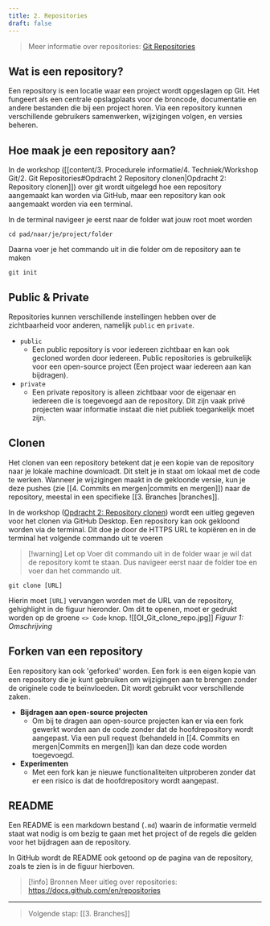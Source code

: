 ```yaml
---
title: 2. Repositories
draft: false
---
```

> Meer informatie over repositories: [Git Repositories](https://docs.github.com/en/repositories)
## Wat is een repository?
Een repository is een locatie waar een project wordt opgeslagen op Git. Het fungeert als een centrale opslagplaats voor de broncode, documentatie en andere bestanden die bij een project horen. Via een repository kunnen verschillende gebruikers samenwerken, wijzigingen volgen, en versies beheren. 
## Hoe maak je een repository aan?
In de workshop ([[content/3. Procedurele informatie/4. Techniek/Workshop Git/2. Git Repositories#Opdracht 2 Repository clonen|Opdracht 2: Repository clonen]]) over git wordt uitgelegd hoe een repository aangemaakt kan worden via GitHub, maar een repository kan ook aangemaakt worden via een terminal.

In de terminal navigeer je eerst naar de folder wat jouw root moet worden 
```
cd pad/naar/je/project/folder
```

Daarna voer je het commando uit in die folder om de repository aan te maken
```
git init
```

## Public & Private
Repositories kunnen verschillende instellingen hebben over de zichtbaarheid voor anderen, namelijk `public` en `private`.
- `public`
	- Een public repository is voor iedereen zichtbaar en kan ook gecloned worden door iedereen. Public repositories is gebruikelijk voor een open-source project (Een project waar iedereen aan kan bijdragen).
- `private` 
	- Een private repository is alleen zichtbaar voor de eigenaar en iedereen die is toegevoegd aan de repository. Dit zijn vaak privé projecten waar informatie instaat die niet publiek toegankelijk moet zijn.


## Clonen
Het clonen van een repository betekent dat je een kopie van de repository naar je lokale machine downloadt. Dit stelt je in staat om lokaal met de code te werken. Wanneer je wijzigingen maakt in de gekloonde versie, kun je deze pushes (zie [[4. Commits en mergen|commits en mergen]]) naar de repository, meestal in een specifieke [[3. Branches |branches]].

In de workshop ([Opdracht 2: Repository clonen](2.-Git-Repositories#opdracht-2-repository-clonen)) wordt een uitleg gegeven voor het clonen via GitHub Desktop. Een repository kan ook gekloond worden via de terminal. Dit doe je door de HTTPS URL te kopiëren en in de terminal het volgende commando uit te voeren

> [!warning] Let op
> Voer dit commando uit in de folder waar je wil dat de repository komt te staan. Dus navigeer eerst naar de folder toe en voer dan het commando uit.

```
git clone [URL]
```

Hierin moet `[URL]` vervangen worden met de URL van de repository, gehighlight in de figuur hieronder. Om dit te openen, moet er gedrukt worden op de groene `<> Code` knop.
![[OI_Git_clone_repo.jpg]]
*Figuur 1: Omschrijving*

## Forken van een repository
Een repository kan ook 'geforked' worden. Een fork is een eigen kopie van een repository die je kunt gebruiken om wijzigingen aan te brengen zonder de originele code te beïnvloeden. Dit wordt gebruikt voor verschillende zaken.
- **Bijdragen aan open-source projecten**
	- Om bij te dragen aan open-source projecten kan er via een fork gewerkt worden aan de code zonder dat de hoofdrepository wordt aangepast. Via een pull request (behandeld in [[4. Commits en mergen|Commits en mergen]]) kan dan deze code worden toegevoegd.
- **Experimenten**
	- Met een fork kan je nieuwe functionaliteiten uitproberen zonder dat er een risico is dat de hoofdrepository wordt aangepast.

## README
Een README is een markdown bestand (`.md`) waarin de informatie vermeld staat wat nodig is om bezig te gaan met het project of de regels die gelden voor het bijdragen aan de repository. 

In GitHub wordt de README ook getoond op de pagina van de repository, zoals te zien is in de figuur hierboven.

> [!info] Bronnen
> Meer uitleg over repositories: https://docs.github.com/en/repositories 

---

> Volgende stap: [[3. Branches]]